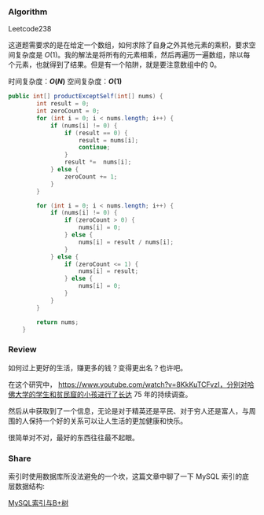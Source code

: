 ### Algorithm
Leetcode238

这道题需要求的是在给定一个数组，如何求除了自身之外其他元素的乘积，要求空间复杂度是 $O(1)$。我的解法是将所有的元素相乘，然后再遍历一遍数组，除以每个元素，也就得到了结果。但是有一个陷阱，就是要注意数组中的 0。

时间复杂度：**$O(N)$**
空间复杂度：**$O(1)$**

```java
public int[] productExceptSelf(int[] nums) {
		int result = 0;
		int zeroCount = 0;
		for (int i = 0; i < nums.length; i++) {
			if (nums[i] != 0) {
				if (result == 0) {
					result = nums[i];
					continue;
				}
				result *=  nums[i];
			} else {
				zeroCount += 1;
			}
		}

		for (int i = 0; i < nums.length; i++) {
			if (nums[i] != 0) {
				if (zeroCount > 0) {
					nums[i] = 0;
				} else {
					nums[i] = result / nums[i];
				}
			} else {
				if (zeroCount <= 1) {
					nums[i] = result;
				} else {
					nums[i] = 0;
				}
			}
		}

		return nums;
    }
```

### Review

如何过上更好的生活，赚更多的钱？变得更出名？也许吧。

在这个研究中，
https://www.youtube.com/watch?v=8KkKuTCFvzI，分别对哈佛大学的学生和贫民窟的小孩进行了长达 75 年的持续调查。

然后从中获取到了一个信息，无论是对于精英还是平民、对于穷人还是富人，与周围的人保持一个好的关系可以让人生活的更加健康和快乐。

很简单对不对，最好的东西往往最不起眼。

### Share

索引时使用数据库所没法避免的一个坎，这篇文章中聊了一下 MySQL 索引的底层数据结构:

[MySQL索引与B+树](http://www.rayjun.cn/2019/05/14/MySQL%E7%B4%A2%E5%BC%95%E4%B8%8EB+%E6%A0%91/)

